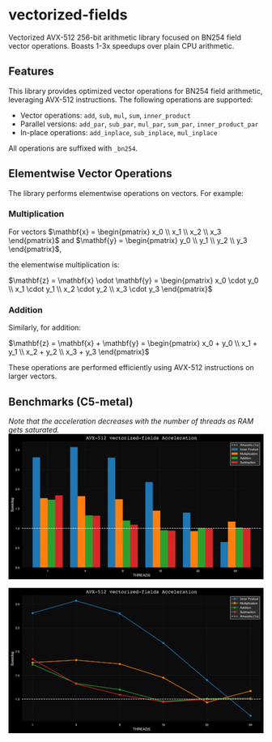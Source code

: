 # vectorized-fields

Vectorized AVX-512 256-bit arithmetic library focused on BN254 field vector operations. Boasts 1-3x speedups over plain CPU arithmetic.

## Features

This library provides optimized vector operations for BN254 field arithmetic, leveraging AVX-512 instructions. The following operations are supported:

- Vector operations: `add`, `sub`, `mul`, `sum`, `inner_product`
- Parallel versions: `add_par`, `sub_par`, `mul_par`, `sum_par`, `inner_product_par`
- In-place operations: `add_inplace`, `sub_inplace`, `mul_inplace`

All operations are suffixed with `_bn254`.

## Elementwise Vector Operations

The library performs elementwise operations on vectors. For example:

### Multiplication

For vectors $\mathbf{x} = \begin{pmatrix} x_0 \\ x_1 \\ x_2 \\ x_3 \end{pmatrix}$ and $\mathbf{y} = \begin{pmatrix} y_0 \\ y_1 \\ y_2 \\ y_3 \end{pmatrix}$, 

the elementwise multiplication is:

$\mathbf{z} = \mathbf{x} \odot \mathbf{y} = \begin{pmatrix} x_0 \cdot y_0 \\ x_1 \cdot y_1 \\ x_2 \cdot y_2 \\ x_3 \cdot y_3 \end{pmatrix}$

### Addition

Similarly, for addition:

$\mathbf{z} = \mathbf{x} + \mathbf{y} = \begin{pmatrix} x_0 + y_0 \\ x_1 + y_1 \\ x_2 + y_2 \\ x_3 + y_3 \end{pmatrix}$

These operations are performed efficiently using AVX-512 instructions on larger vectors.

## Benchmarks (C5-metal)
*Note that the acceleration decreases with the number of threads as RAM gets saturated.*
![Bar Graph](./benchmarks/bar_graph.png)

![Line Graph](./benchmarks/line_graph.png)
